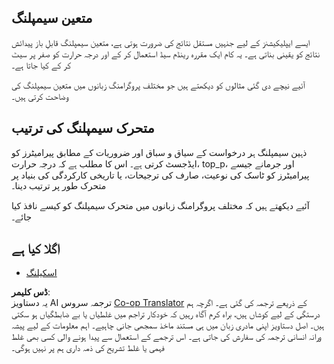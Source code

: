 <!--
CO_OP_TRANSLATOR_METADATA:
{
  "original_hash": "b0de03f7a3ff0204d8356bc61325c459",
  "translation_date": "2025-06-02T20:00:29+00:00",
  "source_file": "05-AdvancedTopics/mcp-sampling/README.md",
  "language_code": "ur"
}
-->
## متعین سیمپلنگ

ایسے ایپلیکیشنز کے لیے جنہیں مستقل نتائج کی ضرورت ہوتی ہے، متعین سیمپلنگ قابلِ باز پیدائش نتائج کو یقینی بناتی ہے۔ یہ کام ایک مقررہ رینڈم سیڈ استعمال کر کے اور درجہ حرارت کو صفر پر سیٹ کر کے کیا جاتا ہے۔

آئیے نیچے دی گئی مثالوں کو دیکھتے ہیں جو مختلف پروگرامنگ زبانوں میں متعین سیمپلنگ کی وضاحت کرتی ہیں۔

## متحرک سیمپلنگ کی ترتیب

ذہین سیمپلنگ ہر درخواست کے سیاق و سباق اور ضروریات کے مطابق پیرامیٹرز کو ایڈجسٹ کرتی ہے۔ اس کا مطلب ہے کہ درجہ حرارت، top_p، اور جرمانے جیسے پیرامیٹرز کو ٹاسک کی نوعیت، صارف کی ترجیحات، یا تاریخی کارکردگی کی بنیاد پر متحرک طور پر ترتیب دینا۔

آئیے دیکھتے ہیں کہ مختلف پروگرامنگ زبانوں میں متحرک سیمپلنگ کو کیسے نافذ کیا جائے۔

## اگلا کیا ہے

- [اسکیلنگ](../mcp-scaling/README.md)

**ڈس کلیمر**:  
یہ دستاویز AI ترجمہ سروس [Co-op Translator](https://github.com/Azure/co-op-translator) کے ذریعے ترجمہ کی گئی ہے۔ اگرچہ ہم درستگی کے لیے کوشاں ہیں، براہ کرم آگاہ رہیں کہ خودکار تراجم میں غلطیاں یا بے ضابطگیاں ہو سکتی ہیں۔ اصل دستاویز اپنی مادری زبان میں ہی مستند ماخذ سمجھی جانی چاہیے۔ اہم معلومات کے لیے پیشہ ورانہ انسانی ترجمہ کی سفارش کی جاتی ہے۔ اس ترجمے کے استعمال سے پیدا ہونے والی کسی بھی غلط فہمی یا غلط تشریح کی ذمہ داری ہم پر نہیں ہوگی۔
